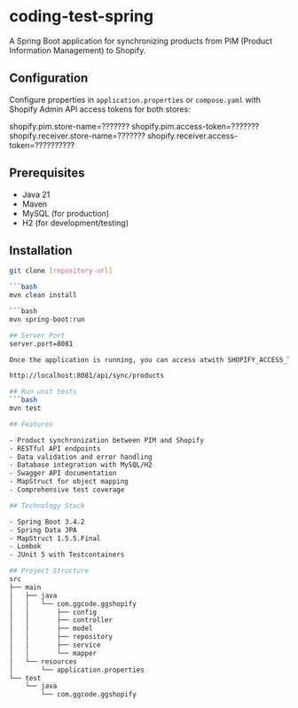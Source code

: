 # coding-test-spring
A Spring Boot application for synchronizing products from PIM (Product Information Management) to Shopify.

## Configuration
Configure properties in `application.properties` or `compose.yaml` with 
Shopify Admin API access tokens for both stores:

shopify.pim.store-name=???????
shopify.pim.access-token=???????
shopify.receiver.store-name=???????
shopify.receiver.access-token=??????????

## Prerequisites
- Java 21
- Maven
- MySQL (for production)
- H2 (for development/testing)

## Installation
```bash
git clone [repository-url]

```bash
mvn clean install

```bash
mvn spring-boot:run

## Server Port
server.port=8081

Once the application is running, you can access atwith SHOPIFY_ACCESS_TOKEN:

http://localhost:8081/api/sync/products  

## Run unit tests
```bash
mvn test

## Features

- Product synchronization between PIM and Shopify
- RESTful API endpoints
- Data validation and error handling
- Database integration with MySQL/H2
- Swagger API documentation
- MapStruct for object mapping
- Comprehensive test coverage

## Technology Stack

- Spring Boot 3.4.2
- Spring Data JPA
- MapStruct 1.5.5.Final
- Lombok
- JUnit 5 with Testcontainers

## Project Structure
src
├── main
│   ├── java
│   │   └── com.ggcode.ggshopify
│   │       ├── config
│   │       ├── controller
│   │       ├── model
│   │       ├── repository
│   │       ├── service
│   │       └── mapper
│   └── resources
│       └── application.properties
└── test
    └── java
        └── com.ggcode.ggshopify
